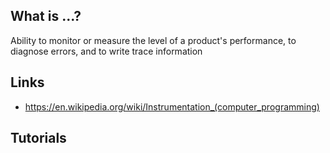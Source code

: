 ## What is ...?
Ability to monitor or measure the level of a product's performance, to diagnose errors, and to write trace information

## Links
- https://en.wikipedia.org/wiki/Instrumentation_(computer_programming)

## Tutorials

<!-- Embedded links -->
[1]: https://github.com/nchristie/tech_notes/blob/master/x/xxx.md
